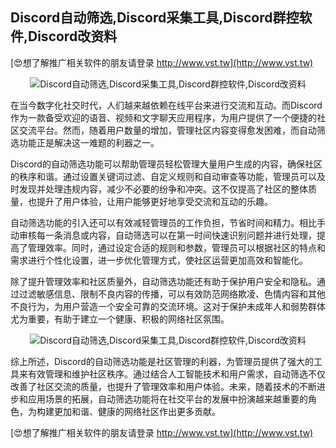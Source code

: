 ## **Discord自动筛选,Discord采集工具,Discord群控软件,Discord改资料**

[😍想了解推广相关软件的朋友请登录 http://www.vst.tw](http://www.vst.tw)

 <center><img src="https://vst.tw/MP4/tuiguang/png/6.png" alt="Discord自动筛选,Discord采集工具,Discord群控软件,Discord改资料"></center>

在当今数字化社交时代，人们越来越依赖在线平台来进行交流和互动。而Discord作为一款备受欢迎的语音、视频和文字聊天应用程序，为用户提供了一个便捷的社区交流平台。然而，随着用户数量的增加，管理社区内容变得愈发困难，而自动筛选功能正是解决这一难题的利器之一。

Discord的自动筛选功能可以帮助管理员轻松管理大量用户生成的内容，确保社区的秩序和谐。通过设置关键词过滤、自定义规则和自动审查等功能，管理员可以及时发现并处理违规内容，减少不必要的纷争和冲突。这不仅提高了社区的整体质量，也提升了用户体验，让用户能够更好地享受交流和互动的乐趣。

自动筛选功能的引入还可以有效减轻管理员的工作负担，节省时间和精力。相比手动审核每一条消息或内容，自动筛选可以在第一时间快速识别问题并进行处理，提高了管理效率。同时，通过设定合适的规则和参数，管理员可以根据社区的特点和需求进行个性化设置，进一步优化管理方式，使社区运营更加高效和智能化。

除了提升管理效率和社区质量外，自动筛选功能还有助于保护用户安全和隐私。通过过滤敏感信息、限制不良内容的传播，可以有效防范网络欺凌、色情内容和其他不良行为，为用户营造一个安全可靠的交流环境。这对于保护未成年人和弱势群体尤为重要，有助于建立一个健康、积极的网络社区氛围。

 <center><img src="https://vst.tw/MP4/tuiguang/png/4.png" alt="Discord自动筛选,Discord采集工具,Discord群控软件,Discord改资料"></center>

综上所述，Discord的自动筛选功能是社区管理的利器，为管理员提供了强大的工具来有效管理和维护社区秩序。通过结合人工智能技术和用户需求，自动筛选不仅改善了社区交流的质量，也提升了管理效率和用户体验。未来，随着技术的不断进步和应用场景的拓展，自动筛选功能将在社交平台的发展中扮演越来越重要的角色，为构建更加和谐、健康的网络社区作出更多贡献。

[😍想了解推广相关软件的朋友请登录 http://www.vst.tw](http://www.vst.tw)



